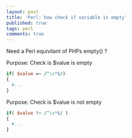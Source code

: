 ```yaml
---
layout: post
title: 'Perl: how check if variable is empty'
published: true
tags: perl
comments: true
---
```

Need a Perl equivilant of PHPs empty() ?

Purpose: Check is $value is empty

``` perl
if( $value =~ /^\s*$/)
{
  #...
}
```

Purpose: Check is $value is not empty

``` perl
if( $value !~ /^\s*$/ )
{
  #...
}
```
